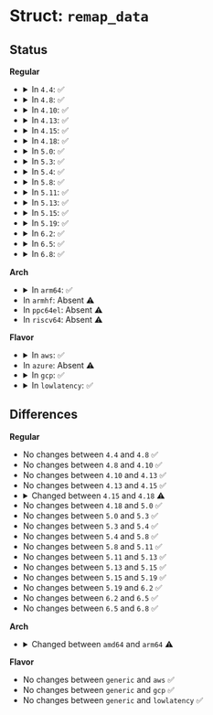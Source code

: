 # Struct: <code>remap_data</code>

## Status
<b>Regular</b>
<ul>
<li>
<details>
<summary>In <code>4.4</code>: ✅</summary>

```c
struct remap_data {
    xen_pfn_t *mfn;
    bool contiguous;
    pgprot_t prot;
    struct mmu_update *mmu_update;
};
```
</details>
</li>
<li>
<details>
<summary>In <code>4.8</code>: ✅</summary>

```c
struct remap_data {
    xen_pfn_t *mfn;
    bool contiguous;
    pgprot_t prot;
    struct mmu_update *mmu_update;
};
```
</details>
</li>
<li>
<details>
<summary>In <code>4.10</code>: ✅</summary>

```c
struct remap_data {
    xen_pfn_t *mfn;
    bool contiguous;
    pgprot_t prot;
    struct mmu_update *mmu_update;
};
```
</details>
</li>
<li>
<details>
<summary>In <code>4.13</code>: ✅</summary>

```c
struct remap_data {
    xen_pfn_t *mfn;
    bool contiguous;
    pgprot_t prot;
    struct mmu_update *mmu_update;
};
```
</details>
</li>
<li>
<details>
<summary>In <code>4.15</code>: ✅</summary>

```c
struct remap_data {
    xen_pfn_t *mfn;
    bool contiguous;
    pgprot_t prot;
    struct mmu_update *mmu_update;
};
```
</details>
</li>
<li>
<details>
<summary>In <code>4.18</code>: ✅</summary>

```c
struct remap_data {
    xen_pfn_t *pfn;
    bool contiguous;
    bool no_translate;
    pgprot_t prot;
    struct mmu_update *mmu_update;
};
```
</details>
</li>
<li>
<details>
<summary>In <code>5.0</code>: ✅</summary>

```c
struct remap_data {
    xen_pfn_t *pfn;
    bool contiguous;
    bool no_translate;
    pgprot_t prot;
    struct mmu_update *mmu_update;
};
```
</details>
</li>
<li>
<details>
<summary>In <code>5.3</code>: ✅</summary>

```c
struct remap_data {
    xen_pfn_t *pfn;
    bool contiguous;
    bool no_translate;
    pgprot_t prot;
    struct mmu_update *mmu_update;
};
```
</details>
</li>
<li>
<details>
<summary>In <code>5.4</code>: ✅</summary>

```c
struct remap_data {
    xen_pfn_t *pfn;
    bool contiguous;
    bool no_translate;
    pgprot_t prot;
    struct mmu_update *mmu_update;
};
```
</details>
</li>
<li>
<details>
<summary>In <code>5.8</code>: ✅</summary>

```c
struct remap_data {
    xen_pfn_t *pfn;
    bool contiguous;
    bool no_translate;
    pgprot_t prot;
    struct mmu_update *mmu_update;
};
```
</details>
</li>
<li>
<details>
<summary>In <code>5.11</code>: ✅</summary>

```c
struct remap_data {
    xen_pfn_t *pfn;
    bool contiguous;
    bool no_translate;
    pgprot_t prot;
    struct mmu_update *mmu_update;
};
```
</details>
</li>
<li>
<details>
<summary>In <code>5.13</code>: ✅</summary>

```c
struct remap_data {
    xen_pfn_t *pfn;
    bool contiguous;
    bool no_translate;
    pgprot_t prot;
    struct mmu_update *mmu_update;
};
```
</details>
</li>
<li>
<details>
<summary>In <code>5.15</code>: ✅</summary>

```c
struct remap_data {
    xen_pfn_t *pfn;
    bool contiguous;
    bool no_translate;
    pgprot_t prot;
    struct mmu_update *mmu_update;
};
```
</details>
</li>
<li>
<details>
<summary>In <code>5.19</code>: ✅</summary>

```c
struct remap_data {
    xen_pfn_t *pfn;
    bool contiguous;
    bool no_translate;
    pgprot_t prot;
    struct mmu_update *mmu_update;
};
```
</details>
</li>
<li>
<details>
<summary>In <code>6.2</code>: ✅</summary>

```c
struct remap_data {
    xen_pfn_t *pfn;
    bool contiguous;
    bool no_translate;
    pgprot_t prot;
    struct mmu_update *mmu_update;
};
```
</details>
</li>
<li>
<details>
<summary>In <code>6.5</code>: ✅</summary>

```c
struct remap_data {
    xen_pfn_t *pfn;
    bool contiguous;
    bool no_translate;
    pgprot_t prot;
    struct mmu_update *mmu_update;
};
```
</details>
</li>
<li>
<details>
<summary>In <code>6.8</code>: ✅</summary>

```c
struct remap_data {
    xen_pfn_t *pfn;
    bool contiguous;
    bool no_translate;
    pgprot_t prot;
    struct mmu_update *mmu_update;
};
```
</details>
</li>
</ul>
<b>Arch</b>
<ul>
<li>
<details>
<summary>In <code>arm64</code>: ✅</summary>

```c
struct remap_data {
    xen_pfn_t *fgfn;
    int nr_fgfn;
    pgprot_t prot;
    domid_t domid;
    struct vm_area_struct *vma;
    int index;
    struct page **pages;
    struct xen_remap_gfn_info *info;
    int *err_ptr;
    int mapped;
    int h_errs[1];
    xen_ulong_t h_idxs[1];
    xen_pfn_t h_gpfns[1];
    int h_iter;
};
```
</details>
</li>
<li>
In <code>armhf</code>: Absent ⚠️
</li>
<li>
In <code>ppc64el</code>: Absent ⚠️
</li>
<li>
In <code>riscv64</code>: Absent ⚠️
</li>
</ul>
<b>Flavor</b>
<ul>
<li>
<details>
<summary>In <code>aws</code>: ✅</summary>

```c
struct remap_data {
    xen_pfn_t *pfn;
    bool contiguous;
    bool no_translate;
    pgprot_t prot;
    struct mmu_update *mmu_update;
};
```
</details>
</li>
<li>
In <code>azure</code>: Absent ⚠️
</li>
<li>
<details>
<summary>In <code>gcp</code>: ✅</summary>

```c
struct remap_data {
    xen_pfn_t *pfn;
    bool contiguous;
    bool no_translate;
    pgprot_t prot;
    struct mmu_update *mmu_update;
};
```
</details>
</li>
<li>
<details>
<summary>In <code>lowlatency</code>: ✅</summary>

```c
struct remap_data {
    xen_pfn_t *pfn;
    bool contiguous;
    bool no_translate;
    pgprot_t prot;
    struct mmu_update *mmu_update;
};
```
</details>
</li>
</ul>

## Differences
<b>Regular</b>
<ul>
<li>
No changes between <code>4.4</code> and <code>4.8</code> ✅
</li>
<li>
No changes between <code>4.8</code> and <code>4.10</code> ✅
</li>
<li>
No changes between <code>4.10</code> and <code>4.13</code> ✅
</li>
<li>
No changes between <code>4.13</code> and <code>4.15</code> ✅
</li>
<li>
<details>
<summary>Changed between <code>4.15</code> and <code>4.18</code> ⚠️</summary>
<ul>
<li>
<b>Field added. </b>
<code>xen_pfn_t *pfn</code>
</li>
<li>
<b>Field added. </b>
<code>bool no_translate</code>
</li>
<li>
<b>Field removed. </b>
<code>xen_pfn_t *mfn</code>
</li>
</ul>
</details>
</li>
<li>
No changes between <code>4.18</code> and <code>5.0</code> ✅
</li>
<li>
No changes between <code>5.0</code> and <code>5.3</code> ✅
</li>
<li>
No changes between <code>5.3</code> and <code>5.4</code> ✅
</li>
<li>
No changes between <code>5.4</code> and <code>5.8</code> ✅
</li>
<li>
No changes between <code>5.8</code> and <code>5.11</code> ✅
</li>
<li>
No changes between <code>5.11</code> and <code>5.13</code> ✅
</li>
<li>
No changes between <code>5.13</code> and <code>5.15</code> ✅
</li>
<li>
No changes between <code>5.15</code> and <code>5.19</code> ✅
</li>
<li>
No changes between <code>5.19</code> and <code>6.2</code> ✅
</li>
<li>
No changes between <code>6.2</code> and <code>6.5</code> ✅
</li>
<li>
No changes between <code>6.5</code> and <code>6.8</code> ✅
</li>
</ul>
<b>Arch</b>
<ul>
<li>
<details>
<summary>Changed between <code>amd64</code> and <code>arm64</code> ⚠️</summary>
<ul>
<li>
<b>Field added. </b>
<code>xen_pfn_t *fgfn</code>
</li>
<li>
<b>Field added. </b>
<code>int nr_fgfn</code>
</li>
<li>
<b>Field added. </b>
<code>domid_t domid</code>
</li>
<li>
<b>Field added. </b>
<code>struct vm_area_struct *vma</code>
</li>
<li>
<b>Field added. </b>
<code>int index</code>
</li>
<li>
<b>Field added. </b>
<code>struct page **pages</code>
</li>
<li>
<b>Field added. </b>
<code>struct xen_remap_gfn_info *info</code>
</li>
<li>
<b>Field added. </b>
<code>int *err_ptr</code>
</li>
<li>
<b>Field added. </b>
<code>int mapped</code>
</li>
<li>
<b>Field added. </b>
<code>int h_errs[1]</code>
</li>
<li>
<b>Field added. </b>
<code>xen_ulong_t h_idxs[1]</code>
</li>
<li>
<b>Field added. </b>
<code>xen_pfn_t h_gpfns[1]</code>
</li>
<li>
<b>Field added. </b>
<code>int h_iter</code>
</li>
<li>
<b>Field removed. </b>
<code>xen_pfn_t *pfn</code>
</li>
<li>
<b>Field removed. </b>
<code>bool contiguous</code>
</li>
<li>
<b>Field removed. </b>
<code>bool no_translate</code>
</li>
<li>
<b>Field removed. </b>
<code>struct mmu_update *mmu_update</code>
</li>
</ul>
</details>
</li>
</ul>
<b>Flavor</b>
<ul>
<li>
No changes between <code>generic</code> and <code>aws</code> ✅
</li>
<li>
No changes between <code>generic</code> and <code>gcp</code> ✅
</li>
<li>
No changes between <code>generic</code> and <code>lowlatency</code> ✅
</li>
</ul>
